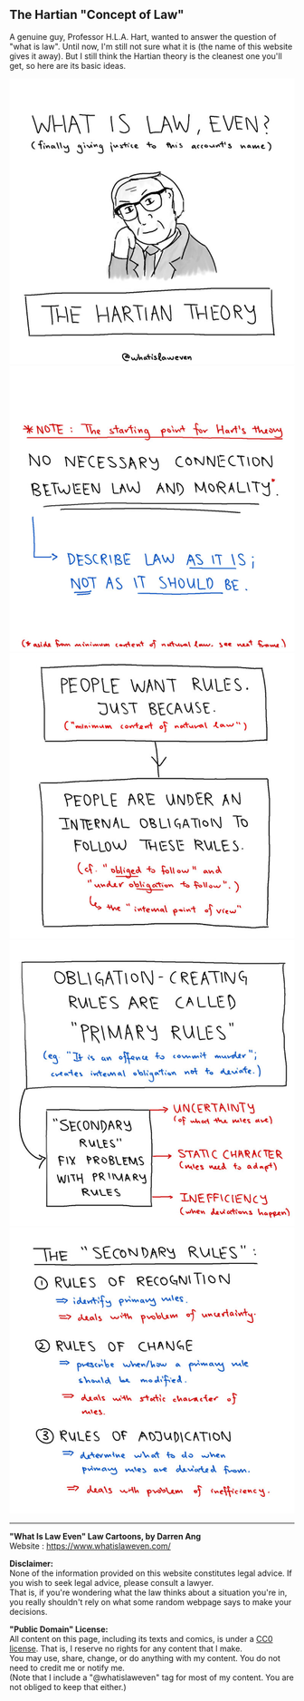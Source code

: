 ## The Hartian "Concept of Law"
A genuine guy, Professor H.L.A. Hart, wanted to answer the question of "what is law". Until now, I'm still not sure what it is (the name of this website gives it away). But I still think the Hartian theory is the cleanest one you'll get, so here are its basic ideas.

![](hartian-concept-of-law-1.jpg)  
![](hartian-concept-of-law-1a.jpg)  
![](hartian-concept-of-law-2.jpg)  
![](hartian-concept-of-law-3.jpg)  
![](hartian-concept-of-law-4.jpg)  

--- 

**"What Is Law Even" Law Cartoons, by Darren Ang**  
Website : <https://www.whatislaweven.com/>

**Disclaimer:**  
None of the information provided on this website constitutes legal advice. If you wish to seek legal advice, please consult a lawyer.  
That is, if you're wondering what the law thinks about a situation you're in, you really shouldn't rely on what some random webpage says to make your decisions.  

**"Public Domain" License:**  
All content on this page, including its texts and comics, is under a [CC0 license](https://creativecommons.org/share-your-work/public-domain/cc0/). That is, I reserve no rights for any content that I make.   
You may use, share, change, or do anything with my content. You do not need to credit me or notify me.  
(Note that I include a "@whatislaweven" tag for most of my content. You are not obliged to keep that either.)   
